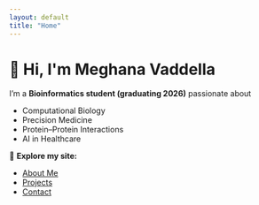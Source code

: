 ```yaml
---
layout: default
title: "Home"
---
```


# 👋 Hi, I'm Meghana Vaddella  

I’m a **Bioinformatics student (graduating 2026)** passionate about  
- Computational Biology  
- Precision Medicine  
- Protein–Protein Interactions  
- AI in Healthcare  

🔗 **Explore my site:**  
- [About Me](about)  
- [Projects](projects)  
- [Contact](contact)  
